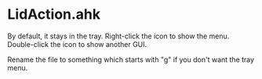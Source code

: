 # LidAction.ahk
By default, it stays in the tray.
Right-click the icon to show the menu.
Double-click the icon to show another GUI.

Rename the file to something which starts with "g"
if you don't want the tray menu.
